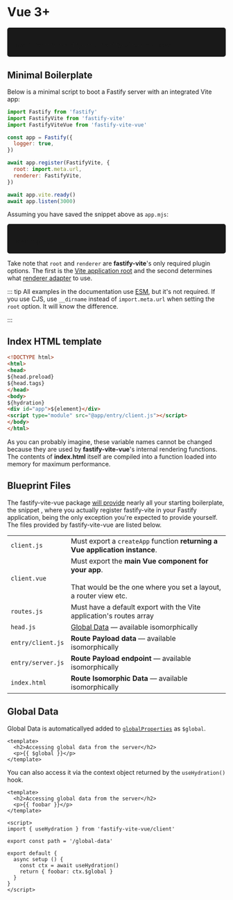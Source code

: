 # Vue 3+

<div style="
  background: #191919; 
  padding: 1.4em; 
  border-radius: 5px !important;
  margin-top: 1em;"><code>
npm i <b>fastify</b> <b>fastify-vite</b> <b>fastify-vite-vue</b> --save
</code></div>

## Minimal Boilerplate

Below is a minimal script to boot a Fastify server with an integrated Vite app:

```js
import Fastify from 'fastify'
import FastifyVite from 'fastify-vite'
import FastifyViteVue from 'fastify-vite-vue'

const app = Fastify({
  logger: true,
})

await app.register(FastifyVite, {
  root: import.meta.url,
  renderer: FastifyVite,
})

await app.vite.ready()
await app.listen(3000)
```

Assuming you have saved the snippet above as `app.mjs`:

<div style="background: #191919; padding: 1.4em; border-radius: 5px !important;"><code>
node app.mjs
</code></div>

Take note that `root` and `renderer` are <b>fastify-vite</b>'s only required plugin options. The first is the [Vite application root](https://vitejs.dev/config/#root) and the second determines what [renderer adapter](/concepts/renderer-adapters) to use.

::: tip
All examples in the documentation use [ESM][esm], but it's not required. If you use CJS, use `__dirname` instead of `import.meta.url` when setting the `root` option. It will know the difference.

[esm]: https://nodejs.org/api/esm.html

:::

## Index HTML template

```html
<!DOCTYPE html>
<html>
<head>
${head.preload}
${head.tags}
</head>
<body>
${hydration}
<div id="app">${element}</div>
<script type="module" src="@app/entry/client.js"></script>
</body>
</html>
```

As you can probably imagine, these variable names cannot be changed because they are used by <b>fastify-vite-vue</b>'s internal rendering functions. The contents of <b>index.html</b> itself are compiled into a function loaded into memory for maximum performance.

## Blueprint Files

The fastify-vite-vue package [will provide](/concepts/project-blueprint) nearly all your starting boilerplate, the snippet , where you actually register fastify-vite in your Fastify application, being the only exception you're expected to provide yourself. The files provided by fastify-vite-vue are listed below.

<table class="infotable"><tr><td>
<code class="h inline-block">client.js</code></td>
<td>Must export a <code>createApp</code> function <b>returning a Vue application instance</b>.
</td></tr><tr><td>
<code class="h inline-block">client.vue</code></td>
<td>Must export the <b>main Vue component for your app</b>.
<br><br>That would be the one where you set a layout, a router view etc.
</td></tr><tr><td>
<code class="h inline-block">routes.js</code></td>
<td>Must have a default export with the Vite application's routes array
</td></tr><tr><td>
<code class="h inline-block">head.js</code></td>
<td><a href="/guide/global-data">Global Data</a> — available isomorphically
</td></tr><tr><td>
<code class="h inline-block">entry/client.js</code></td>
<td><b>Route Payload data</b> — available isomorphically
</td></tr><tr><td>
<code class="h inline-block">entry/server.js</code></td>
<td><b>Route Payload endpoint</b> — available isomorphically
</td></tr><tr><td>
<code class="h inline-block">index.html</code></td>
<td><b>Route Isomorphic Data</b> — available isomorphically
</td></tr></table>


[vue-server.js]: https://github.com/vitejs/vite/blob/main/packages/playground/ssr-vue/server.js
[ssr-vue]: https://github.com/vitejs/vite/tree/main/packages/playground/ssr-vue
[playground]: https://github.com/vitejs/vite/tree/main/packages/playground

## Global Data

Global Data is automaticallyed added to [`globalProperties`][global-properties] as `$global`.

[global-properties]: https://v3.vuejs.org/api/application-config.html#globalproperties

```vue
<template>
  <h2>Accessing global data from the server</h2>
  <p>{{ $global }}</p>
</template>
```

You can also access it via the context object returned by the `useHydration()` hook.

```vue
<template>
  <h2>Accessing global data from the server</h2>
  <p>{{ foobar }}</p>
</template>

<script>
import { useHydration } from 'fastify-vite-vue/client'

export const path = '/global-data'

export default {
  async setup () {
    const ctx = await useHydration()
    return { foobar: ctx.$global }
  }
}
</script>
```